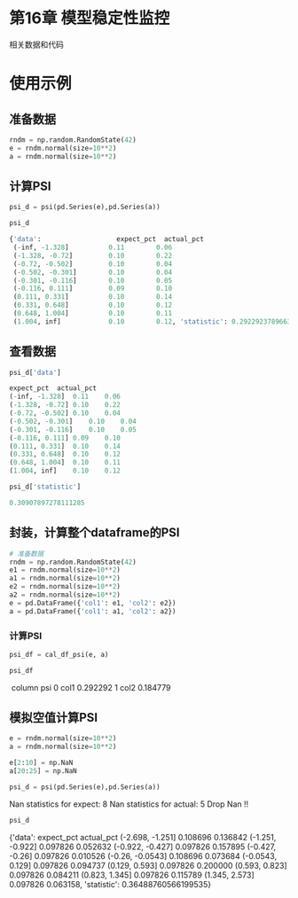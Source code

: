 # 第16章  模型稳定性监控

相关数据和代码

# 使用示例

## 准备数据

```python
rndm = np.random.RandomState(42)
e = rndm.normal(size=10**2)
a = rndm.normal(size=10**2)
```

## 计算PSI

```python
psi_d = psi(pd.Series(e),pd.Series(a))

psi_d

{'data':                   expect_pct  actual_pct
 (-inf, -1.328]          0.11        0.06
 (-1.328, -0.72]         0.10        0.22
 (-0.72, -0.502]         0.10        0.04
 (-0.502, -0.301]        0.10        0.04
 (-0.301, -0.116]        0.10        0.05
 (-0.116, 0.111]         0.09        0.10
 (0.111, 0.331]          0.10        0.14
 (0.331, 0.648]          0.10        0.12
 (0.648, 1.004]          0.10        0.11
 (1.004, inf]            0.10        0.12, 'statistic': 0.2922923789663523}
```

## 查看数据

```python
psi_d['data']

expect_pct	actual_pct
(-inf, -1.328]	0.11	0.06
(-1.328, -0.72]	0.10	0.22
(-0.72, -0.502]	0.10	0.04
(-0.502, -0.301]	0.10	0.04
(-0.301, -0.116]	0.10	0.05
(-0.116, 0.111]	0.09	0.10
(0.111, 0.331]	0.10	0.14
(0.331, 0.648]	0.10	0.12
(0.648, 1.004]	0.10	0.11
(1.004, inf]	0.10	0.12
```

```python
psi_d['statistic']

0.30907897278111285
```

## 封装，计算整个dataframe的PSI

```python
# 准备数据
rndm = np.random.RandomState(42)
e1 = rndm.normal(size=10**2)
a1 = rndm.normal(size=10**2)
e2 = rndm.normal(size=10**2)
a2 = rndm.normal(size=10**2)
e = pd.DataFrame({'col1': e1, 'col2': e2})
a = pd.DataFrame({'col1': a1, 'col2': a2})
```

### 计算PSI

```python
psi_df = cal_df_psi(e, a)

psi_df
```

​      column	psi
0	col1	0.292292
1	col2	0.184779


## 模拟空值计算PSI


```python
e = rndm.normal(size=10**2)
a = rndm.normal(size=10**2)

e[2:10] = np.NaN
a[20:25] = np.NaN

psi_d = psi(pd.Series(e),pd.Series(a))
```

Nan statistics for expect:
8
Nan statistics for actual:
5
    Drop Nan !!

```python
psi_d
```

{'data':                   expect_pct  actual_pct
 (-2.698, -1.251]    0.108696    0.136842
 (-1.251, -0.922]    0.097826    0.052632
 (-0.922, -0.427]    0.097826    0.157895
 (-0.427, -0.26]     0.097826    0.010526
 (-0.26, -0.0543]    0.108696    0.073684
 (-0.0543, 0.129]    0.097826    0.094737
 (0.129, 0.593]      0.097826    0.200000
 (0.593, 0.823]      0.097826    0.084211
 (0.823, 1.345]      0.097826    0.115789
 (1.345, 2.573]      0.097826    0.063158, 'statistic': 0.36488760566199535}